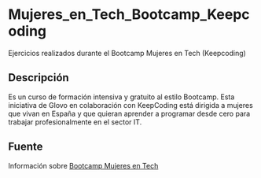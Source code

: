 # Mujeres_en_Tech_Bootcamp_Keepcoding
Ejercicios realizados durante el Bootcamp Mujeres en Tech (Keepcoding)

## Descripción
Es un curso de formación intensiva y gratuito al estilo Bootcamp. Esta iniciativa de Glovo en colaboración con KeepCoding está dirigida a mujeres que vivan en España y que quieran aprender a programar desde cero para trabajar profesionalmente en el sector IT.

## Fuente
Información sobre [Bootcamp Mujeres en Tech](https://keepcoding.io/nuestros-bootcamps/mujeres-glovo/)
